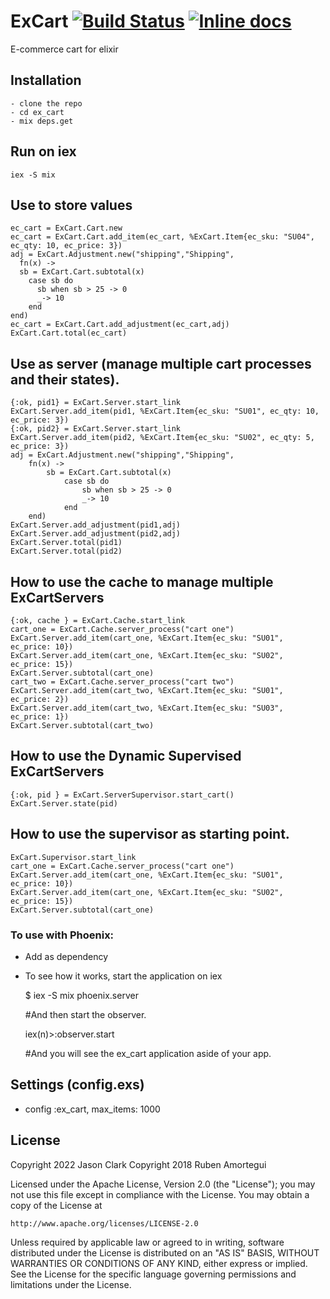 # ExCart [![Build Status](https://travis-ci.org/data-twister/ex_cart.svg?branch=master)](https://travis-ci.org/data-twister/ex_cart) [![Inline docs](http://inch-ci.org/github/data-twister/ex_cart.svg?branch=master)](http://inch-ci.org/github/data-twister/ex_cart)

E-commerce cart for elixir

## Installation

    - clone the repo
    - cd ex_cart
    - mix deps.get

## Run on iex

    iex -S mix

## Use to store values 

    ec_cart = ExCart.Cart.new
    ec_cart = ExCart.Cart.add_item(ec_cart, %ExCart.Item{ec_sku: "SU04", ec_qty: 10, ec_price: 3})
    adj = ExCart.Adjustment.new("shipping","Shipping",
      fn(x) ->
      sb = ExCart.Cart.subtotal(x)
        case sb do
          sb when sb > 25 -> 0
          _-> 10
        end
    end)
    ec_cart = ExCart.Cart.add_adjustment(ec_cart,adj)
    ExCart.Cart.total(ec_cart)

## Use as server (manage multiple cart processes and their states).

    {:ok, pid1} = ExCart.Server.start_link
    ExCart.Server.add_item(pid1, %ExCart.Item{ec_sku: "SU01", ec_qty: 10, ec_price: 3})
    {:ok, pid2} = ExCart.Server.start_link
    ExCart.Server.add_item(pid2, %ExCart.Item{ec_sku: "SU02", ec_qty: 5, ec_price: 3})
    adj = ExCart.Adjustment.new("shipping","Shipping",
        fn(x) ->
            sb = ExCart.Cart.subtotal(x)
                case sb do
                    sb when sb > 25 -> 0
                    _-> 10
                end
        end)
    ExCart.Server.add_adjustment(pid1,adj)
    ExCart.Server.add_adjustment(pid2,adj)
    ExCart.Server.total(pid1)
    ExCart.Server.total(pid2)

## How to use the cache to manage multiple ExCartServers

    {:ok, cache } = ExCart.Cache.start_link
    cart_one = ExCart.Cache.server_process("cart one")
    ExCart.Server.add_item(cart_one, %ExCart.Item{ec_sku: "SU01", ec_price: 10})
    ExCart.Server.add_item(cart_one, %ExCart.Item{ec_sku: "SU02", ec_price: 15})
    ExCart.Server.subtotal(cart_one)
    cart_two = ExCart.Cache.server_process("cart two")
    ExCart.Server.add_item(cart_two, %ExCart.Item{ec_sku: "SU01", ec_price: 2})
    ExCart.Server.add_item(cart_two, %ExCart.Item{ec_sku: "SU03", ec_price: 1})
    ExCart.Server.subtotal(cart_two)

## How to use the Dynamic Supervised ExCartServers

    {:ok, pid } = ExCart.ServerSupervisor.start_cart()
    ExCart.Server.state(pid)

## How to use the supervisor as starting point.

    ExCart.Supervisor.start_link
    cart_one = ExCart.Cache.server_process("cart one")
    ExCart.Server.add_item(cart_one, %ExCart.Item{ec_sku: "SU01", ec_price: 10})
    ExCart.Server.add_item(cart_one, %ExCart.Item{ec_sku: "SU02", ec_price: 15})
    ExCart.Server.subtotal(cart_one)

### To use with Phoenix:
  - Add as dependency 
  - To see how it works, start the application on iex
  
      $ iex -S mix phoenix.server
      
      #And then start the observer.
      
      iex(n)>:observer.start
        
      #And you will see the ex_cart application aside of your app.

## Settings (config.exs)
  - config :ex_cart, max_items: 1000 

## License

Copyright 2022 Jason Clark
Copyright 2018 Ruben Amortegui

Licensed under the Apache License, Version 2.0 (the "License");
you may not use this file except in compliance with the License.
You may obtain a copy of the License at

    http://www.apache.org/licenses/LICENSE-2.0

Unless required by applicable law or agreed to in writing, software
distributed under the License is distributed on an "AS IS" BASIS,
WITHOUT WARRANTIES OR CONDITIONS OF ANY KIND, either express or implied.
See the License for the specific language governing permissions and
limitations under the License.
